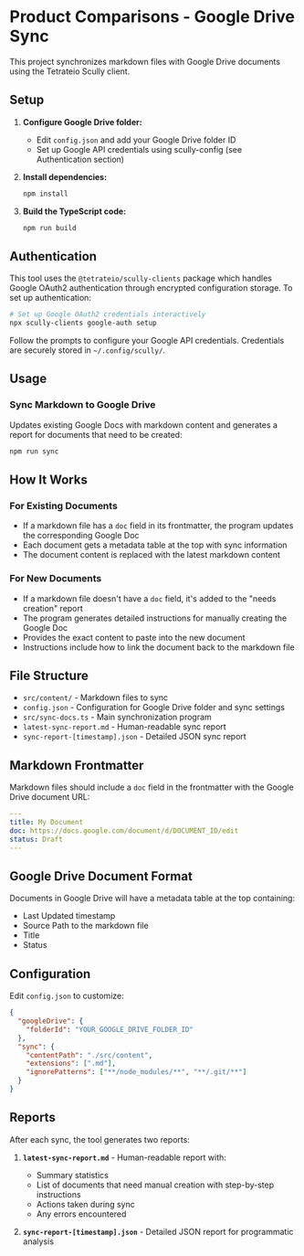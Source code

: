# Product Comparisons - Google Drive Sync

This project synchronizes markdown files with Google Drive documents using the Tetrateio Scully client.

## Setup

1. **Configure Google Drive folder:**
   - Edit `config.json` and add your Google Drive folder ID
   - Set up Google API credentials using scully-config (see Authentication section)

2. **Install dependencies:**
   ```bash
   npm install
   ```

3. **Build the TypeScript code:**
   ```bash
   npm run build
   ```

## Authentication

This tool uses the `@tetrateio/scully-clients` package which handles Google OAuth2 authentication through encrypted configuration storage. To set up authentication:

```bash
# Set up Google OAuth2 credentials interactively
npx scully-clients google-auth setup
```

Follow the prompts to configure your Google API credentials. Credentials are securely stored in `~/.config/scully/`.

## Usage

### Sync Markdown to Google Drive
Updates existing Google Docs with markdown content and generates a report for documents that need to be created:
```bash
npm run sync
```

## How It Works

### For Existing Documents
- If a markdown file has a `doc` field in its frontmatter, the program updates the corresponding Google Doc
- Each document gets a metadata table at the top with sync information
- The document content is replaced with the latest markdown content

### For New Documents
- If a markdown file doesn't have a `doc` field, it's added to the "needs creation" report
- The program generates detailed instructions for manually creating the Google Doc
- Provides the exact content to paste into the new document
- Instructions include how to link the document back to the markdown file

## File Structure

- `src/content/` - Markdown files to sync
- `config.json` - Configuration for Google Drive folder and sync settings
- `src/sync-docs.ts` - Main synchronization program
- `latest-sync-report.md` - Human-readable sync report
- `sync-report-[timestamp].json` - Detailed JSON sync report

## Markdown Frontmatter

Markdown files should include a `doc` field in the frontmatter with the Google Drive document URL:

```yaml
---
title: My Document
doc: https://docs.google.com/document/d/DOCUMENT_ID/edit
status: Draft
---
```

## Google Drive Document Format

Documents in Google Drive will have a metadata table at the top containing:
- Last Updated timestamp
- Source Path to the markdown file
- Title
- Status

## Configuration

Edit `config.json` to customize:

```json
{
  "googleDrive": {
    "folderId": "YOUR_GOOGLE_DRIVE_FOLDER_ID"
  },
  "sync": {
    "contentPath": "./src/content",
    "extensions": [".md"],
    "ignorePatterns": ["**/node_modules/**", "**/.git/**"]
  }
}
```

## Reports

After each sync, the tool generates two reports:

1. **`latest-sync-report.md`** - Human-readable report with:
   - Summary statistics
   - List of documents that need manual creation with step-by-step instructions
   - Actions taken during sync
   - Any errors encountered

2. **`sync-report-[timestamp].json`** - Detailed JSON report for programmatic analysis